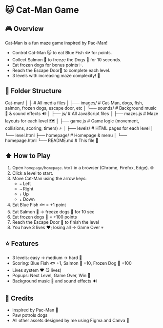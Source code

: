 # 🐱 Cat-Man Game

## 🎮 Overview
Cat-Man is a fun maze  game inspired by Pac-Man!  
- Control Cat-Man 🐱 to eat Blue Fish 🐟 for points.  
- Collect Salmon 🐠 to freeze the Dogs 🐶 for 10 seconds.  
- Eat frozen dogs for bonus points✨.  
- Reach the Escape Door🚪 to complete each level.  
- 3 levels with increasing maze complexity! 🏁  

## 📂 Folder Structure
Cat-man/
│
├ # All media files
│ ├── images/ # Cat-Man, dogs, fish, salmon, frozen dogs, escape door, etc
│ └── sounds/ # Background music 🎵 & sound effects 🔊
│
├── js/ # All JavaScript files
│ ├── mazes.js # Maze layouts for each level 🗺️
│ ├── game.js # Game logic (movement, collisions, scoring, timers) ⚡
│
├── levels/ # HTML pages for each level
│ └── level.html
├── homepage/ # Homepage & menu
│ └── homepage.html
└── README.md # This file 📝


## ⬆️ How to Play

1. Open `homepage/homepage.html` in a browser (Chrome, Firefox, Edge). 🌐  
2. Click a level to start.  
3. Move Cat-Man using the arrow keys:  
   - `←` Left  
   - `→` Right  
   - `↑` Up  
   - `↓` Down  
4. Eat Blue Fish 🐟 = +1 point  
5. Eat Salmon 🐠 → freeze dogs 🐶 for 10 sec  
6. Eat frozen dogs 🐶 = +100 points  
7. Reach the Escape Door 🚪 to finish the level  
8. You have 3 lives ❤️; losing all → Game Over 💀  

## ⭐ Features

- 3 levels: easy → medium → hard 🏁  
- Scoring: Blue Fish 🐟 +1, Salmon 🐠 +10, Frozen Dog 🐶 +100  
- Lives system ❤️ (3 lives)  
- Popups: Next Level, Game Over, Win 🎉  
- Background music 🎵 and sound effects 🔊
  

## 🎨 Credits

- Inspired by Pac-Man 👾
- Paw potrols dogs  
- All other assets designed by me using Figma and Canva 🎨  


